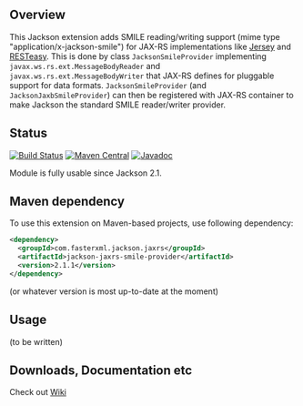 ## Overview

This Jackson extension adds SMILE reading/writing support (mime type "application/x-jackson-smile") for JAX-RS implementations like [Jersey](http://jersey.java.net/) and [RESTeasy](http://www.jboss.org/resteasy).
This is done by class `JacksonSmileProvider` implementing `javax.ws.rs.ext.MessageBodyReader` and `javax.ws.rs.ext.MessageBodyWriter` that JAX-RS defines for pluggable support for data formats. 
`JacksonSmileProvider` (and `JacksonJaxbSmileProvider`) can then be registered with JAX-RS container to make Jackson the standard SMILE reader/writer provider.

## Status

[![Build Status](https://travis-ci.org/FasterXML/jackson-jaxrs-smile-provider.svg)](https://travis-ci.org/FasterXML/jackson-jaxrs-smile-provider)
[![Maven Central](https://maven-badges.herokuapp.com/maven-central/com.fasterxml.jackson.jaxrs/jackson-jaxrs-smile-provider/badge.svg)](https://maven-badges.herokuapp.com/maven-central/com.fasterxml.jackson.jaxrs/jackson-jaxrs-smile-provider/)
[![Javadoc](https://javadoc-emblem.rhcloud.com/doc/com.fasterxml.jackson.jaxrs/jackson-jaxrs-smile-provider/badge.svg)](http://www.javadoc.io/doc/com.fasterxml.jackson.jaxrs/jackson-jaxrs-smile-provider)

Module is fully usable since Jackson 2.1.

## Maven dependency

To use this extension on Maven-based projects, use following dependency:

```xml
<dependency>
  <groupId>com.fasterxml.jackson.jaxrs</groupId>
  <artifactId>jackson-jaxrs-smile-provider</artifactId>
  <version>2.1.1</version>
</dependency>
```

(or whatever version is most up-to-date at the moment)

## Usage

(to be written)

## Downloads, Documentation etc

Check out [Wiki](/FasterXML/jackson-jaxrs-smile-provider/wiki)

